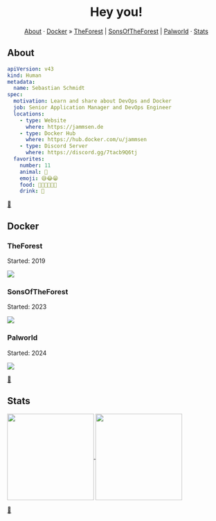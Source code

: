 <p align="center">
  <h1 align="center">Hey you!</h2>
</p>
<p align="center">
  <a href="#about">About</a>
  ·
  <a href="#docker">Docker</a> » <a href="#theforest">TheForest</a> | <a href="#sonsoftheforest">SonsOfTheForest</a> | <a href="#palworld">Palworld</a>
  ·
  <a href="#stats">Stats</a>
</p>

## About

```yaml
apiVersion: v43
kind: Human
metadata:
  name: Sebastian Schmidt
spec:
  motivation: Learn and share about DevOps and Docker
  job: Senior Application Manager and DevOps Engineer
  locations:
    - type: Website
      where: https://jammsen.de
    - type: Docker Hub
      where: https://hub.docker.com/u/jammsen
    - type: Discord Server
      where: https://discord.gg/7tacb9Q6tj
  favorites:
    number: 11
    animal: 🐻
    emoji: 😅😂😁
    food: 🍚🍜🍖🍔🍕🍰
    drink: 🍹
```
[🔼](#hey-you)

## Docker

### TheForest
Started: 2019

<a href="https://github.com/jammsen/docker-the-forest-dedicated-server">
  <img align="center" src="https://github-readme-stats.vercel.app/api/pin?username=jammsen&repo=docker-the-forest-dedicated-server&theme=dark" />
</a>

### SonsOfTheForest
Started: 2023

<a href="https://github.com/jammsen/docker-sons-of-the-forest-dedicated-server">
  <img align="center" src="https://github-readme-stats.vercel.app/api/pin?username=jammsen&repo=docker-sons-of-the-forest-dedicated-server&theme=dark" />
</a>

### Palworld
Started: 2024

<a href="https://github.com/jammsen/docker-palworld-dedicated-server">
  <img align="center" src="https://github-readme-stats.vercel.app/api/pin?username=jammsen&repo=docker-palworld-dedicated-server&theme=dark" />
</a>

[🔼](#hey-you)

## Stats
<a href="https://github.com/anuraghazra/github-readme-stats">
  <img height=200 align="center" src="https://github-readme-stats.vercel.app/api?username=jammsen&show_icons=true&hide=contribs,issues&show=prs_merged,prs_merged_percentage&include_all_commits=true&theme=dark" />
</a>
<a href="https://github.com/anuraghazra/convoychat">
  <img height=200 align="center" src="https://github-readme-stats.vercel.app/api/top-langs/?username=jammsen&theme=dark&layout=donut" />
</a>

[🔼](#hey-you)
